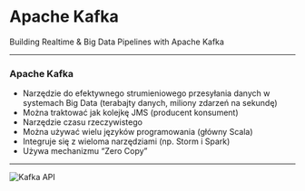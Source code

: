 # Apache Kafka 

Building Realtime & Big Data Pipelines with Apache Kafka

---

### Apache Kafka 

* Narzędzie do efektywnego strumieniowego przesyłania danych w systemach Big Data (terabajty danych, miliony zdarzeń na sekundę)
* Można traktować jak kolejkę JMS (producent konsument)
* Narzędzie czasu rzeczywistego
* Można używać wielu języków programowania (główny Scala)
* Integruje się z wieloma narzędziami (np. Storm i Spark)
* Używa mechanizmu “Zero Copy”

---

![Kafka API](https://kafka.apache.org/11/images/kafka-apis.png)